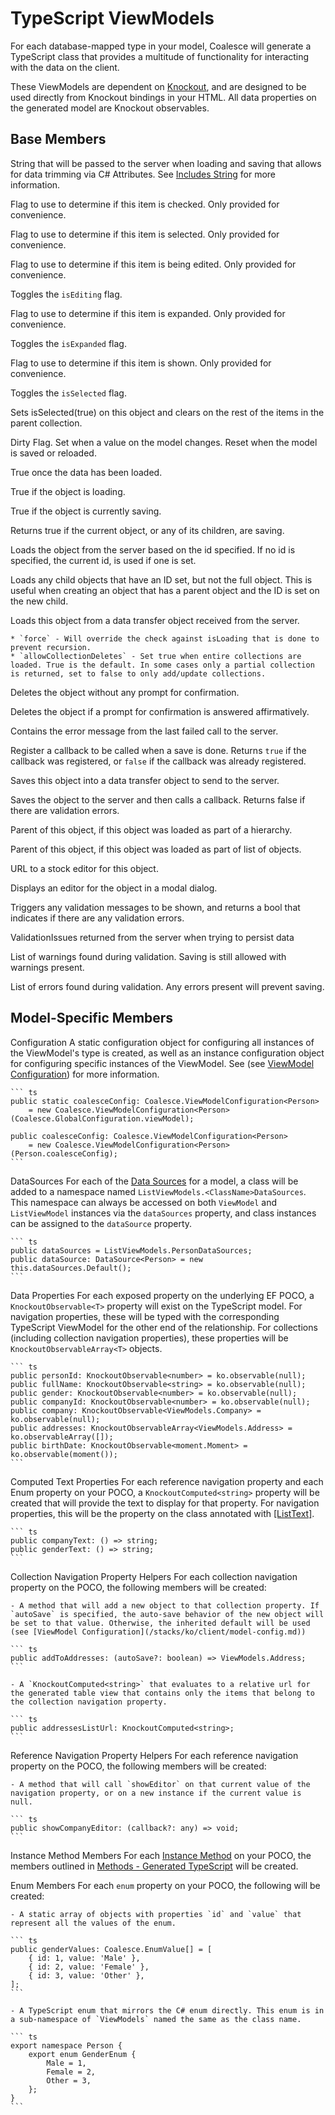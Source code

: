 

# TypeScript ViewModels

For each database-mapped type in your model, Coalesce will generate a TypeScript class that provides a multitude of functionality for interacting with the data on the client.

These ViewModels are dependent on [Knockout](http://knockoutjs.com/), and are designed to be used directly from Knockout bindings in your HTML. All data properties on the generated model are Knockout observables.


## Base Members

<Prop def="includes: string" lang="ts" />

String that will be passed to the server when loading and saving that allows for data trimming via C# Attributes. See [Includes String](/concepts/includes.md) for more information.

<Prop def="isChecked: KnockoutObservable<boolean>" lang="ts" />

Flag to use to determine if this item is checked. Only provided for convenience.

<Prop def="isSelected: KnockoutObservable<boolean>" lang="ts" />

Flag to use to determine if this item is selected. Only provided for convenience.


<Prop def="isEditing: KnockoutObservable<boolean>" lang="ts" />

Flag to use to determine if this item is being edited. Only provided for convenience.

<Prop def="toggleIsEditing () => void" lang="ts" />

Toggles the `isEditing` flag.


<Prop def="isExpanded: KnockoutObservable<boolean>" lang="ts" />

Flag to use to determine if this item is expanded. Only provided for convenience.

<Prop def="toggleIsExpanded: () => void" lang="ts" />

Toggles the `isExpanded` flag.


<Prop def="isVisible: KnockoutObservable<boolean>" lang="ts" />

Flag to use to determine if this item is shown. Only provided for convenience.

<Prop def="toggleIsSelected () => void" lang="ts" />

Toggles the `isSelected` flag.


<Prop def="selectSingle: (): boolean" lang="ts" />

Sets isSelected(true) on this object and clears on the rest of the items in the parent collection.



<Prop def="isDirty: KnockoutObservable<boolean>" lang="ts" />

Dirty Flag. Set when a value on the model changes. Reset when the model is saved or reloaded.

<Prop def="isLoaded: KnockoutObservable<boolean>" lang="ts" />

True once the data has been loaded.

<Prop def="isLoading: KnockoutObservable<boolean>" lang="ts" />

True if the object is loading.


<Prop def="isSaving: KnockoutObservable<boolean>" lang="ts" />

True if the object is currently saving.

<Prop def="isThisOrChildSaving: KnockoutComputed<boolean>" lang="ts" />

Returns true if the current object, or any of its children, are saving.

<Prop def="load: id: any, callback?: (self: T) => void): JQueryPromise<any> | undefined" lang="ts" />

Loads the object from the server based on the id specified. If no id is specified, the current id, is used if one is set.

<Prop def="loadChildren: callback?: () => void) => void" lang="ts" />

Loads any child objects that have an ID set, but not the full object. This is useful when creating an object that has a parent object and the ID is set on the new child.

<Prop def="loadFromDto: data: any, force?: boolean, allowCollectionDeletes?: boolean) => void" lang="ts" />

Loads this object from a data transfer object received from the server. 

    * `force` - Will override the check against isLoading that is done to prevent recursion.
    * `allowCollectionDeletes` - Set true when entire collections are loaded. True is the default. In some cases only a partial collection is returned, set to false to only add/update collections.


<Prop def="deleteItem: callback?: (self: T) => void): JQueryPromise<any> | undefined" lang="ts" />

Deletes the object without any prompt for confirmation.

<Prop def="deleteItemWithConfirmation: callback?: () => void, message?: string): JQueryPromise<any> | undefined" lang="ts" />

Deletes the object if a prompt for confirmation is answered affirmatively.

<Prop def="errorMessage: KnockoutObservable<string>" lang="ts" />

Contains the error message from the last failed call to the server.


<Prop def="onSave: callback: (self: T) => void): boolean" lang="ts" />

Register a callback to be called when a save is done.
    Returns `true` if the callback was registered, or `false` if the callback was already registered.

<Prop def="saveToDto: () => any" lang="ts" />

Saves this object into a data transfer object to send to the server.

<Prop def="save: callback?: (self: T) => void): JQueryPromise<any> | boolean | undefined" lang="ts" />

Saves the object to the server and then calls a callback. Returns false if there are validation errors.


<Prop def="parent: any" lang="ts" />

Parent of this object, if this object was loaded as part of a hierarchy.

<Prop def="parentCollection: KnockoutObservableArray<T>" lang="ts" />

Parent of this object, if this object was loaded as part of list of objects.



<Prop def="editUrl: KnockoutComputed<string>" lang="ts" />

URL to a stock editor for this object.

<Prop def="showEditor: callback?: any): JQueryPromise<any>" lang="ts" />

Displays an editor for the object in a modal dialog.


<Prop def="validate: (): boolean" lang="ts" />

Triggers any validation messages to be shown, and returns a bool that indicates if there are any validation errors.

<Prop def="validationIssues: any" lang="ts" />

ValidationIssues returned from the server when trying to persist data

<Prop def="warnings: KnockoutValidationErrors" lang="ts" />

List of warnings found during validation. Saving is still allowed with warnings present.

<Prop def="errors: KnockoutValidationErrors" lang="ts" />

List of errors found during validation. Any errors present will prevent saving.



## Model-Specific Members

Configuration
    A static configuration object for configuring all instances of the ViewModel's  type is created, as well as an instance configuration object for configuring specific instances of the ViewModel. See (see [ViewModel Configuration](/stacks/ko/client/model-config.md)) for more information.

    ``` ts
    public static coalesceConfig: Coalesce.ViewModelConfiguration<Person>
        = new Coalesce.ViewModelConfiguration<Person>(Coalesce.GlobalConfiguration.viewModel);

    public coalesceConfig: Coalesce.ViewModelConfiguration<Person>
        = new Coalesce.ViewModelConfiguration<Person>(Person.coalesceConfig);
    ```

DataSources
    For each of the [Data Sources](/modeling/model-components/data-sources.md) for a model, a class will be added to a namespace named ``ListViewModels.<ClassName>DataSources``. This namespace can always be accessed on both `ViewModel` and `ListViewModel` instances via the `dataSources` property, and class instances can be assigned to the `dataSource` property.

    ``` ts
    public dataSources = ListViewModels.PersonDataSources;
    public dataSource: DataSource<Person> = new this.dataSources.Default();
    ```

Data Properties
    For each exposed property on the underlying EF POCO, a `KnockoutObservable<T>` property will exist on the TypeScript model. For navigation properties, these will be typed with the corresponding TypeScript ViewModel for the other end of the relationship. For collections (including collection navigation properties), these properties will be `KnockoutObservableArray<T>` objects.

    ``` ts
    public personId: KnockoutObservable<number> = ko.observable(null);
    public fullName: KnockoutObservable<string> = ko.observable(null);
    public gender: KnockoutObservable<number> = ko.observable(null);
    public companyId: KnockoutObservable<number> = ko.observable(null);
    public company: KnockoutObservable<ViewModels.Company> = ko.observable(null);
    public addresses: KnockoutObservableArray<ViewModels.Address> = ko.observableArray([]);
    public birthDate: KnockoutObservable<moment.Moment> = ko.observable(moment());
    ```

Computed Text Properties
    For each reference navigation property and each Enum property on your POCO, a `KnockoutComputed<string>` property will be created that will provide the text to display for that property. For navigation properties, this will be the property on the class annotated with [[ListText]](/modeling/model-components/attributes/list-text.md).

    ``` ts
    public companyText: () => string;
    public genderText: () => string;
    ```

Collection Navigation Property Helpers
    For each collection navigation property on the POCO, the following members will be created:

    - A method that will add a new object to that collection property. If `autoSave` is specified, the auto-save behavior of the new object will be set to that value. Otherwise, the inherited default will be used (see [ViewModel Configuration](/stacks/ko/client/model-config.md))

    ``` ts
    public addToAddresses: (autoSave?: boolean) => ViewModels.Address;
    ```

    - A `KnockoutComputed<string>` that evaluates to a relative url for the generated table view that contains only the items that belong to the collection navigation property.

    ``` ts
    public addressesListUrl: KnockoutComputed<string>;
    ```

Reference Navigation Property Helpers
    For each reference navigation property on the POCO, the following members will be created:

    - A method that will call `showEditor` on that current value of the navigation property, or on a new instance if the current value is null.

    ``` ts
    public showCompanyEditor: (callback?: any) => void;
    ```

Instance Method Members
    For each [Instance Method](/modeling/model-components/methods.md) on your POCO, the members outlined in [Methods - Generated TypeScript](/stacks/ko/client/methods.md) will be created.

Enum Members
    For each `enum` property on your POCO, the following will be created:

    - A static array of objects with properties `id` and `value` that represent all the values of the enum.

    ``` ts
    public genderValues: Coalesce.EnumValue[] = [ 
        { id: 1, value: 'Male' },
        { id: 2, value: 'Female' },
        { id: 3, value: 'Other' },
    ];
    ```

    - A TypeScript enum that mirrors the C# enum directly. This enum is in a sub-namespace of `ViewModels` named the same as the class name.

    ``` ts
    export namespace Person {
        export enum GenderEnum {
            Male = 1,
            Female = 2,
            Other = 3,
        };
    }
    ```

